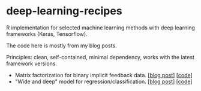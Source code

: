 # deep-learning-recipes

R implementation for selected machine learning methods with deep learning frameworks (Keras, Tensorflow).

The code here is mostly from my blog posts.

Principles: clean, self-contained, minimal dependency, works with the latest framework versions.

- Matrix factorization for binary implicit feedback data. [[blog post](https://nanx.me/blog/post/recsys-binary-implicit-feedback-r-keras/)] [[code](recsys-binary-implicit-keras.R)]
- "Wide and deep" model for regression/classification. [[blog post](https://nanx.me/blog/post/building-my-first-deep-learning-machine/)] [[code](tensorflow-wide-n-deep.R)]
